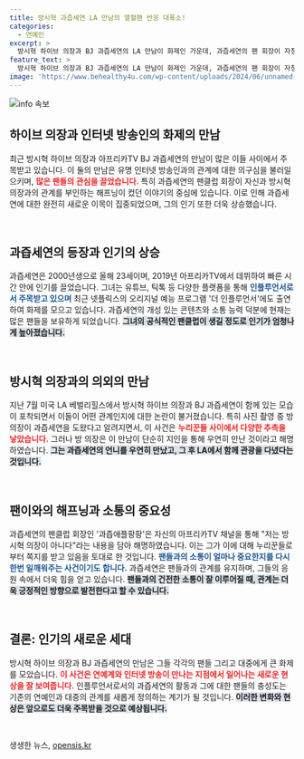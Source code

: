 ```yaml
---
title: 방시혁 과즙세연 LA 만남의 열혈팬 반응 대폭소!
categories:
  - 연예인
excerpt: >
  방시혁 하이브 의장과 BJ 과즙세연의 LA 만남이 화제인 가운데, 과즙세연의 팬 회장이 자칭 방 의장이 아님을 강조하며 해프닝이 일어났다. 누리꾼의 의구심 속에서 진실은 과연 무엇일까? 클릭하여 새로운 이야기를 확인하세요!
feature_text: >
  방시혁 하이브 의장과 BJ 과즙세연의 LA 만남이 화제인 가운데, 과즙세연의 팬 회장이 자칭 방 의장이 아님을 강조하며 해프닝이 일어났다. 누리꾼의 의구심 속에서 진실은 과연 무엇일까? 클릭하여 새로운 이야기를 확인하세요!
image: 'https://www.behealthy4u.com/wp-content/uploads/2024/06/unnamed-file.png'
---
```


<p><img src="https://www.behealthy4u.com/wp-content/uploads/2024/06/unnamed-file.png" alt="info 속보" /></p>

<h2 data-ke-size="size26">하이브 의장과 인터넷 방송인의 화제의 만남</h2>

<p data-ke-size="size16">최근 방시혁 하이브 의장과 아프리카TV BJ 과즙세연의 만남이 많은 이들 사이에서 주목받고 있습니다. 이 둘의 만남은 유명 인터넷 방송인과의 관계에 대한 의구심을 불러일으키며, <b><span style="color: #ee2323;">많은 팬들의 관심을 끌었습니다.</span></b>  특히 과즙세연의 팬클럽 회장이 자신과 방시혁 의장과의 관계를 부인하는 해프닝이 컸던 이야기의 중심에 있습니다. 이로 인해 과즙세연에 대한 완전히 새로운 이목이 집중되었으며, 그의 인기 또한 더욱 상승했습니다.</p>

<p data-ke-size="size16">&nbsp;</p>

<h2 data-ke-size="size26">과즙세연의 등장과 인기의 상승</h2>

<p data-ke-size="size16">과즙세연은 2000년생으로 올해 23세이며, 2019년 아프리카TV에서 데뷔하여 빠른 시간 안에 인기를 끌었습니다. 그녀는 유튜브, 틱톡 등 다양한 플랫폼을 통해 <b><span style="color: #1a5490;">인플루언서로서 주목받고 있으며</span></b> 최근 넷플릭스의 오리지널 예능 프로그램 '더 인플루언서'에도 출연하여 화제를 모으고 있습니다. 과즙세연의 개성 있는 콘텐츠와 소통 능력 덕분에 현재는 많은 팬들을 보유하게 되었습니다. <b><span style="background-color: #21538527;">그녀의 공식적인 팬클럽이 생길 정도로 인기가 엄청나게 높아졌습니다.</span></b></p>

<p data-ke-size="size16">&nbsp;</p>

<h2 data-ke-size="size26">방시혁 의장과의 의외의 만남</h2>

<p data-ke-size="size16">지난 7월 미국 LA 베벌리힐스에서 방시혁 하이브 의장과 BJ 과즙세연이 함께 있는 모습이 포착되면서 이들이 어떤 관계인지에 대한 논란이 불거졌습니다. 특히 사진 촬영 중 방 의장이 과즙세연을 도왔다고 알려지면서, 이 사건은 <b><span style="color: #ee2323;">누리꾼들 사이에서 다양한 추측을 낳았습니다.</span></b> 그러나 방 의장은 이 만남이 단순히 지인을 통해 우연히 만난 것이라고 해명하였습니다. <b><span style="background-color: #21538527;">그는 과즙세연의 언니를 우연히 만났고, 그 후 LA에서 함께 관광을 다녔다는 것입니다.</span></b></p>

<p data-ke-size="size16">&nbsp;</p>

<h2 data-ke-size="size26">팬이와의 해프닝과 소통의 중요성</h2>

<p data-ke-size="size16">과즙세연의 팬클럽 회장인 '과즙애플팡팡'은 자신의 아프리카TV 채널을 통해 "저는 방시혁 의장이 아니다"라는 내용을 담아 해명하였습니다. 이는 그가 이에 대해 누리꾼들로부터 쪽지를 받고 있음을 토대로 한 것입니다. <b><span style="color: #1a5490;">팬들과의 소통이 얼마나 중요한지를 다시 한번 일깨워주는 사건이기도 합니다.</span></b> 과즙세연은 팬들과의 관계를 유지하며, 그들의 응원 속에서 더욱 힘을 얻고 있습니다. <b><span style="background-color: #21538527;">팬들과의 건전한 소통이 잘 이루어질 때, 관계는 더욱 긍정적인 방향으로 발전한다고 할 수 있습니다.</span></b></p>

<p data-ke-size="size16">&nbsp;</p>

<h2 data-ke-size="size26">결론: 인기의 새로운 세대</h2>

<p data-ke-size="size16">방시혁 하이브 의장과 BJ 과즙세연의 만남은 그들 각각의 팬들 그리고 대중에게 큰 화제를 모았습니다. <b><span style="color: #ee2323;">이 사건은 연예계와 인터넷 방송이 만나는 지점에서 일어나는 새로운 현상을 잘 보여줍니다.</span></b> 인플루언서로서의 과즙세연의 활동과 그에 대한 팬들의 충성도는 기존의 연예인과 대중의 관계를 새롭게 정의하는 계기가 될 것입니다. <b><span style="background-color: #21538527;">이러한 변화와 현상은 앞으로도 더욱 주목받을 것으로 예상됩니다.</span></b></p>

<p data-ke-size="size16">&nbsp;</p>
생생한 뉴스, <a href="https://opensis.kr" rel="dofollow">opensis.kr</a>



